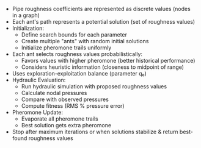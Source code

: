 * Pipe roughness coefficients are represented as discrete values (nodes in a graph)
* Each ant's path represents a potential solution (set of roughness values)
* Initialization:
  * Define search bounds for each parameter
  * Create multiple "ants" with random initial solutions
  * Initialize pheromone trails uniformly
* Each ant selects roughness values probabilistically:
  * Favors values with higher pheromone (better historical performance)
  * Considers heuristic information (closeness to midpoint of range)
* Uses exploration-exploitation balance (parameter q₀)
* Hydraulic Evaluation:
  * Run hydraulic simulation with proposed roughness values
  * Calculate nodal pressures
  * Compare with observed pressures
  * Compute fitness (RMS % pressure error)
* Pheromone Update:
  * Evaporate all pheromone trails
  * Best solution gets extra pheromone
* Stop after maximum iterations or when solutions stabilize & return best-found roughness values
